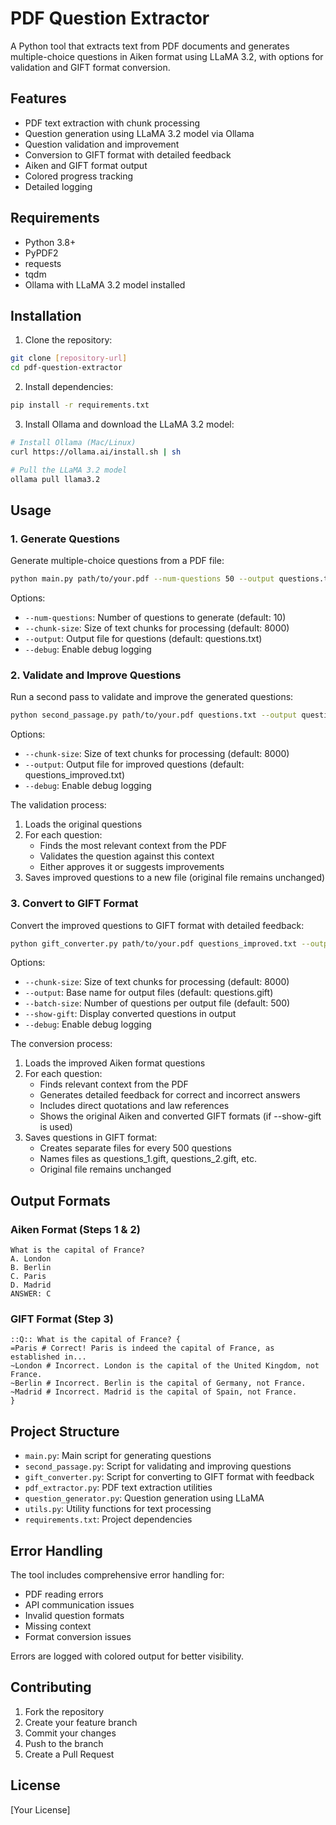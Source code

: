 # PDF Question Extractor

A Python tool that extracts text from PDF documents and generates multiple-choice questions in Aiken format using LLaMA 3.2, with options for validation and GIFT format conversion.

## Features

- PDF text extraction with chunk processing
- Question generation using LLaMA 3.2 model via Ollama
- Question validation and improvement
- Conversion to GIFT format with detailed feedback
- Aiken and GIFT format output
- Colored progress tracking
- Detailed logging

## Requirements

- Python 3.8+
- PyPDF2
- requests
- tqdm
- Ollama with LLaMA 3.2 model installed

## Installation

1. Clone the repository:
```bash
git clone [repository-url]
cd pdf-question-extractor
```

2. Install dependencies:
```bash
pip install -r requirements.txt
```

3. Install Ollama and download the LLaMA 3.2 model:
```bash
# Install Ollama (Mac/Linux)
curl https://ollama.ai/install.sh | sh

# Pull the LLaMA 3.2 model
ollama pull llama3.2
```

## Usage

### 1. Generate Questions

Generate multiple-choice questions from a PDF file:

```bash
python main.py path/to/your.pdf --num-questions 50 --output questions.txt
```

Options:
- `--num-questions`: Number of questions to generate (default: 10)
- `--chunk-size`: Size of text chunks for processing (default: 8000)
- `--output`: Output file for questions (default: questions.txt)
- `--debug`: Enable debug logging

### 2. Validate and Improve Questions

Run a second pass to validate and improve the generated questions:

```bash
python second_passage.py path/to/your.pdf questions.txt --output questions_improved.txt
```

Options:
- `--chunk-size`: Size of text chunks for processing (default: 8000)
- `--output`: Output file for improved questions (default: questions_improved.txt)
- `--debug`: Enable debug logging

The validation process:
1. Loads the original questions
2. For each question:
   - Finds the most relevant context from the PDF
   - Validates the question against this context
   - Either approves it or suggests improvements
3. Saves improved questions to a new file (original file remains unchanged)

### 3. Convert to GIFT Format

Convert the improved questions to GIFT format with detailed feedback:

```bash
python gift_converter.py path/to/your.pdf questions_improved.txt --output questions.gift --batch-size 500 --show-gift
```

Options:
- `--chunk-size`: Size of text chunks for processing (default: 8000)
- `--output`: Base name for output files (default: questions.gift)
- `--batch-size`: Number of questions per output file (default: 500)
- `--show-gift`: Display converted questions in output
- `--debug`: Enable debug logging

The conversion process:
1. Loads the improved Aiken format questions
2. For each question:
   - Finds relevant context from the PDF
   - Generates detailed feedback for correct and incorrect answers
   - Includes direct quotations and law references
   - Shows the original Aiken and converted GIFT formats (if --show-gift is used)
3. Saves questions in GIFT format:
   - Creates separate files for every 500 questions
   - Names files as questions_1.gift, questions_2.gift, etc.
   - Original file remains unchanged

## Output Formats

### Aiken Format (Steps 1 & 2)
```
What is the capital of France?
A. London
B. Berlin
C. Paris
D. Madrid
ANSWER: C
```

### GIFT Format (Step 3)
```
::Q:: What is the capital of France? {
=Paris # Correct! Paris is indeed the capital of France, as established in...
~London # Incorrect. London is the capital of the United Kingdom, not France.
~Berlin # Incorrect. Berlin is the capital of Germany, not France.
~Madrid # Incorrect. Madrid is the capital of Spain, not France.
}
```

## Project Structure

- `main.py`: Main script for generating questions
- `second_passage.py`: Script for validating and improving questions
- `gift_converter.py`: Script for converting to GIFT format with feedback
- `pdf_extractor.py`: PDF text extraction utilities
- `question_generator.py`: Question generation using LLaMA
- `utils.py`: Utility functions for text processing
- `requirements.txt`: Project dependencies

## Error Handling

The tool includes comprehensive error handling for:
- PDF reading errors
- API communication issues
- Invalid question formats
- Missing context
- Format conversion issues

Errors are logged with colored output for better visibility.

## Contributing

1. Fork the repository
2. Create your feature branch
3. Commit your changes
4. Push to the branch
5. Create a Pull Request

## License

[Your License]
